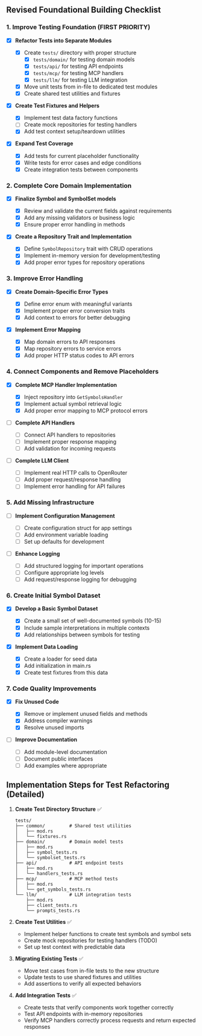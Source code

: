 ## Revised Foundational Building Checklist

### 1. Improve Testing Foundation (FIRST PRIORITY)

- [x] **Refactor Tests into Separate Modules**

  - [x] Create `tests/` directory with proper structure
    - [x] `tests/domain/` for testing domain models
    - [x] `tests/api/` for testing API endpoints
    - [x] `tests/mcp/` for testing MCP handlers
    - [x] `tests/llm/` for testing LLM integration
  - [x] Move unit tests from in-file to dedicated test modules
  - [x] Create shared test utilities and fixtures

- [x] **Create Test Fixtures and Helpers**

  - [x] Implement test data factory functions
  - [ ] Create mock repositories for testing handlers
  - [x] Add test context setup/teardown utilities

- [x] **Expand Test Coverage**
  - [x] Add tests for current placeholder functionality
  - [x] Write tests for error cases and edge conditions
  - [x] Create integration tests between components

### 2. Complete Core Domain Implementation

- [x] **Finalize Symbol and SymbolSet models**

  - [x] Review and validate the current fields against requirements
  - [x] Add any missing validators or business logic
  - [x] Ensure proper error handling in methods

- [x] **Create a Repository Trait and Implementation**
  - [x] Define `SymbolRepository` trait with CRUD operations
  - [x] Implement in-memory version for development/testing
  - [x] Add proper error types for repository operations

### 3. Improve Error Handling

- [x] **Create Domain-Specific Error Types**

  - [x] Define error enum with meaningful variants
  - [x] Implement proper error conversion traits
  - [x] Add context to errors for better debugging

- [x] **Implement Error Mapping**
  - [x] Map domain errors to API responses
  - [x] Map repository errors to service errors
  - [x] Add proper HTTP status codes to API errors

### 4. Connect Components and Remove Placeholders

- [x] **Complete MCP Handler Implementation**

  - [x] Inject repository into `GetSymbolsHandler`
  - [x] Implement actual symbol retrieval logic
  - [x] Add proper error mapping to MCP protocol errors

- [ ] **Complete API Handlers**

  - [ ] Connect API handlers to repositories
  - [ ] Implement proper response mapping
  - [ ] Add validation for incoming requests

- [ ] **Complete LLM Client**
  - [ ] Implement real HTTP calls to OpenRouter
  - [ ] Add proper request/response handling
  - [ ] Implement error handling for API failures

### 5. Add Missing Infrastructure

- [ ] **Implement Configuration Management**

  - [ ] Create configuration struct for app settings
  - [ ] Add environment variable loading
  - [ ] Set up defaults for development

- [ ] **Enhance Logging**
  - [ ] Add structured logging for important operations
  - [ ] Configure appropriate log levels
  - [ ] Add request/response logging for debugging

### 6. Create Initial Symbol Dataset

- [x] **Develop a Basic Symbol Dataset**

  - [x] Create a small set of well-documented symbols (10-15)
  - [x] Include sample interpretations in multiple contexts
  - [x] Add relationships between symbols for testing

- [x] **Implement Data Loading**
  - [x] Create a loader for seed data
  - [x] Add initialization in main.rs
  - [x] Create test fixtures from this data

### 7. Code Quality Improvements

- [x] **Fix Unused Code**

  - [x] Remove or implement unused fields and methods
  - [x] Address compiler warnings
  - [x] Resolve unused imports

- [ ] **Improve Documentation**
  - [ ] Add module-level documentation
  - [ ] Document public interfaces
  - [ ] Add examples where appropriate

## Implementation Steps for Test Refactoring (Detailed)

1. **Create Test Directory Structure** ✅

   ```
   tests/
   ├── common/         # Shared test utilities
   │   ├── mod.rs
   │   └── fixtures.rs
   ├── domain/         # Domain model tests
   │   ├── mod.rs
   │   ├── symbol_tests.rs
   │   └── symbolset_tests.rs
   ├── api/            # API endpoint tests
   │   ├── mod.rs
   │   └── handlers_tests.rs
   ├── mcp/            # MCP method tests
   │   ├── mod.rs
   │   └── get_symbols_tests.rs
   └── llm/            # LLM integration tests
       ├── mod.rs
       ├── client_tests.rs
       └── prompts_tests.rs
   ```

2. **Create Test Utilities** ✅

   - Implement helper functions to create test symbols and symbol sets
   - Create mock repositories for testing handlers (TODO)
   - Set up test context with predictable data

3. **Migrating Existing Tests** ✅

   - Move test cases from in-file tests to the new structure
   - Update tests to use shared fixtures and utilities
   - Add assertions to verify all expected behaviors

4. **Add Integration Tests** ✅
   - Create tests that verify components work together correctly
   - Test API endpoints with in-memory repositories
   - Verify MCP handlers correctly process requests and return expected responses
